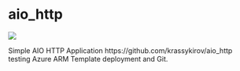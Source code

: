 # aio_http
<a href="https://portal.azure.com/#create/Microsoft.Template/uri/https%3A%2F%2Fraw.githubusercontent.com%2Fkrassykirov%2FARM%2Fmaster%2Fpy_aiohttp_site_deploy.json" target="_blank">
    <img src="https://azuredeploy.net/deploybutton.png"/>
</a>
<p>Simple AIO HTTP Application https://github.com/krassykirov/aio_http testing Azure ARM Template deployment and Git. </p>
